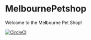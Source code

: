 # MelbournePetshop
Welcome to the Melbourne Pet Shop!

[![CircleCI](https://circleci.com/gh/luketn/melbourne-petshop.svg?style=svg)](https://circleci.com/gh/luketn/melbourne-petshop)
